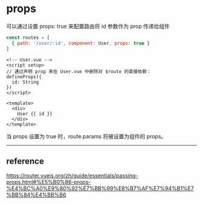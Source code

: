 # props
可以通过设置 props: true 来配置路由将 id 参数作为 prop 传递给组件
```js
const routes = [
  { path: '/user/:id', component: User, props: true }
]
```

```vue
<!-- User.vue -->
<script setup>
// 通过声明 prop 来在 User.vue 中删除对 $route 的直接依赖：
defineProps({
  id: String
})
</script>

<template>
  <div>
    User {{ id }}
  </div>
</template>
```
当 props 设置为 true 时，route.params 将被设置为组件的 props。

---

## reference
https://router.vuejs.org/zh/guide/essentials/passing-props.html#%E5%B0%86-props-%E4%BC%A0%E9%80%92%E7%BB%99%E8%B7%AF%E7%94%B1%E7%BB%84%E4%BB%B6